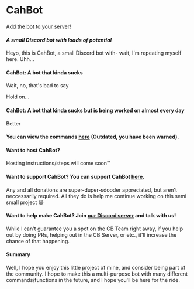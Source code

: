 # CahBot

[Add the bot to your server!](https://goo.gl/ttNED9)

#### ***A small Discord bot with loads of potential***

Heyo, this is CahBot, a small Discord bot with- wait, I'm repeating myself here. Uhh...

#### **CahBot:** A bot that kinda sucks

Wait, no, that's bad to say

Hold on...

#### **CahBot:** A bot that kinda sucks but is being worked on almost every day

Better

#### You can view the commands [here](http://cahbot.pro/commands) (Outdated, you have been warned).

#### **Want to host CahBot?**
Hosting instructions/steps will come soon:tm:

#### **Want to support CahBot?** You can support CahBot [here](https://goo.gl/QBvB7N).

Any and all donations are super-duper-sdooder appreciated, but aren't neccessarily required. All they do is help me continue working on this semi small project :smiley:

#### **Want to help make CahBot?** Join [our Discord server](https://goo.gl/02ZRK5) and talk with us!

While I can't guarantee you a spot on the CB Team right away, if you help out by doing PRs, helping out in the CB Server, or etc., it'll increase the chance of that happening.

#### **Summary**

Well, I hope you enjoy this little project of mine, and consider being part of the community. I hope to make this a multi-purpose bot with many different commands/functions in the future, and I hope you'll be here for the ride.
